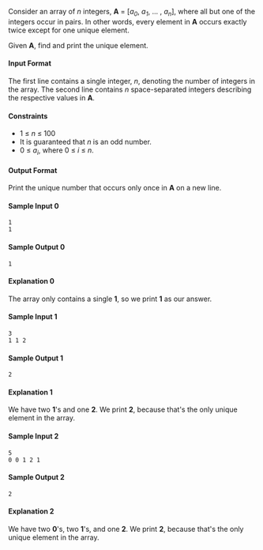 Consider an array of *n* integers, **A** = [*a<sub>0</sub>*, *a<sub>1</sub>*, ... , *a<sub>n</sub>*], where all but one of the integers occur in pairs. In other words, every element in **A** occurs exactly twice except for one unique element.

Given **A**, find and print the unique element.

#### Input Format

The first line contains a single integer, *n*, denoting the number of integers in the array. 
The second line contains *n* space-separated integers describing the respective values in **A**.

#### Constraints

*  1 ≤ *n* ≤ 100
* It is guaranteed that *n* is an odd number.
* 0 ≤ *a<sub>i</sub>*, where 0 ≤ *i* ≤ *n*.

#### Output Format

Print the unique number that occurs only once in **A** on a new line.

#### Sample Input 0

    1
    1

#### Sample Output 0

    1 

#### Explanation 0
 
The array only contains a single **1**, so we print **1** as our answer.

#### Sample Input 1

    3
    1 1 2

#### Sample Output 1

    2

#### Explanation 1 

We have two **1**'s and one **2**. We print **2**, because that's the only unique element in the array.

#### Sample Input 2

    5
    0 0 1 2 1

#### Sample Output 2

    2

#### Explanation 2
 
We have two **0**'s, two **1**'s, and one **2**. We print **2**, because that's the only unique element in the array.